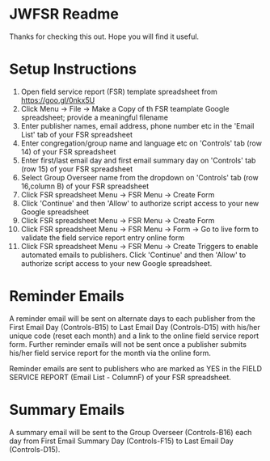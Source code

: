 # JWFSR Readme
Thanks for checking this out. Hope you will find it useful.

# Setup Instructions
1. Open field service report (FSR) template spreadsheet from https://goo.gl/0nkx5U
2. Click Menu -> File -> Make a Copy of th FSR teamplate Google spreadsheet; provide a meaningful filename 
3. Enter publisher names, email address, phone number etc in the 'Email List' tab of your FSR spreadsheet
4. Enter congregation/group name and language etc on 'Controls' tab (row 14) of your FSR spreadsheet
5. Enter first/last email day and first email summary day on 'Controls' tab (row 15) of your FSR spreadsheet
6. Select Group Overseer name from the dropdown on 'Controls' tab (row 16,column B) of your FSR spreadsheet
7. Click FSR spreadsheet Menu -> FSR Menu -> Create Form
8. Click 'Continue' and then 'Allow' to authorize script access to your new Google spreadsheet
9. Click FSR spreadsheet Menu -> FSR Menu -> Create Form
10. Click FSR spreadsheet Menu -> FSR Menu -> Form -> Go to live form to validate the field service report entry online form
11. Click FSR spreadsheet Menu -> FSR Menu -> Create Triggers to enable automated emails to publishers. Click 'Continue' and then 'Allow' to authorize script access to your new Google spreadsheet.

# Reminder Emails
A reminder email will be sent on alternate days to each publisher from the First Email Day (Controls-B15) to Last Email Day (Controls-D15) with his/her unique code (reset each month) and a link to the online field service report form. Further reminder emails will not be sent once a publisher submits his/her field service report for the month via the online form. 

Reminder emails are sent to publishers who are marked as YES in the FIELD SERVICE REPORT (Email List - ColumnF) of your FSR spreadsheet.

# Summary Emails
A summary email will be sent to the Group Overseer (Controls-B16) each day from First Email Summary Day (Controls-F15) to Last Email Day (Controls-D15).
